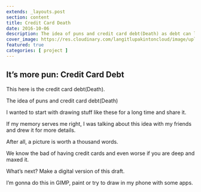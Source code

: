 ```yaml
---
extends: _layouts.post
section: content
title: Credit Card Death
date: 2016-10-06
description: The idea of puns and credit card debt(Death) as debt can lead to death drafted on a napkin.
cover_image: https://res.cloudinary.com/langitlupakintoncloud/image/upload/w_800/hugo/jcos.io/Credit-Card-Debt-Draft.png
featured: true
categories: [ project ]
---
```


## It’s more pun: Credit Card Debt

This here is the credit card debt(Death).

The idea of puns and credit card debt(Death)

I wanted to start with drawing stuff like these for a long time and share it.

If my memory serves me right, I was talking about this idea with my friends and drew it for more details.

After all, a picture is worth a thousand words.

We know the bad of having credit cards and even worse if you are deep and maxed it.

What’s next?
Make a digital version of this draft.

I’m gonna do this in GIMP, paint or try to draw in my phone with some apps.
